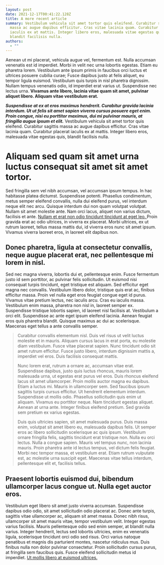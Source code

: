 ```yaml
---
layout: post
date: 2021-12-17T00:41:22.128Z
title: A more recent article
summary: Vestibulum vehicula sit amet tortor quis eleifend. Curabitur sagittis
  massa ac augue dapibus efficitur. Cras vitae lacinia quam. Curabitur placerat
  iaculis ex at mattis. Integer libero eros, malesuada vitae egestas quis,
  blandit facilisis nulla.
authors:
  - ""
---
```

Aenean ut mi placerat, vehicula augue vel, fermentum est. Nulla accumsan venenatis est id imperdiet. Morbi in velit nec urna lobortis egestas. Etiam eu pharetra lorem. Vestibulum ante ipsum primis in faucibus orci luctus et ultrices posuere cubilia curae; Fusce dapibus justo at felis aliquet, eu tempor ligula euismod. Vestibulum quis turpis in nisl pharetra dignissim. Nullam tempus venenatis odio, id imperdiet erat varius ut. Suspendisse nec lectus urna. **Vivamus ante libero, lacinia vitae quam sit amet, pulvinar aliquet libero. Aliquam vitae vestibulum erat.**

[](https://sparc-negotiations.netlify.app/campus-partnerships-planning/aenean-ut-mi-placerat-vehicula-augue-vel-fermentum-est#suspendisse-at-ex-at-eros-maximus-hendrerit-curabitur-gravida-la)***Suspendisse at ex at eros maximus hendrerit. Curabitur gravida lacinia interdum. Ut ut felis sit amet sapien viverra cursus posuere eget enim. Proin congue, nisi eu porttitor maximus, dui mi pulvinar mauris, at fringilla augue ipsum et elit.*** Vestibulum vehicula sit amet tortor quis eleifend. Curabitur sagittis massa ac augue dapibus efficitur. Cras vitae lacinia quam. Curabitur placerat iaculis ex at mattis. Integer libero eros, malesuada vitae egestas quis, blandit facilisis nulla.

# Aliquam sed quam sit amet urna luctus consequat sit amet sit amet tortor.

[](https://sparc-negotiations.netlify.app/campus-partnerships-planning/aenean-ut-mi-placerat-vehicula-augue-vel-fermentum-est#sed-fringilla-sem-vel-nibh-accumsan-vel-accumsan-ipsum-tempus-in)Sed fringilla sem vel nibh accumsan, vel accumsan ipsum tempus. In hac habitasse platea dictumst. Suspendisse potenti. Phasellus condimentum, metus semper eleifend convallis, nulla dui eleifend purus, vel interdum neque elit nec arcu. Quisque interdum dui non quam volutpat volutpat. Nullam sit amet molestie ante. Nam orci lacus, aliquet non varius dictum, facilisis et ante. [Nullam et erat non odio tincidunt tincidunt at eget leo. ](https://oa.works/)Proin gravida erat ac odio ultrices, in viverra ex placerat. Morbi ultrices, ex ut rutrum laoreet, tellus massa mattis dui, id viverra eros nunc sit amet ipsum. Vivamus viverra laoreet eros, in laoreet elit dapibus non.

## [](https://sparc-negotiations.netlify.app/campus-partnerships-planning/aenean-ut-mi-placerat-vehicula-augue-vel-fermentum-est#donec-pharetra-ligula-at-consectetur-convallis-neque-augue-placerat-erat-nec-pellentesque-mi-lorem-in-nisl)Donec pharetra, ligula at consectetur convallis, neque augue placerat erat, nec pellentesque mi lorem in nisl.

[](https://sparc-negotiations.netlify.app/campus-partnerships-planning/aenean-ut-mi-placerat-vehicula-augue-vel-fermentum-est#sed-nec-magna-viverra-lobortis-dui-et-pellentesque-enim-fusce-fe)Sed nec magna viverra, lobortis dui et, pellentesque enim. Fusce fermentum justo id sem porttitor, ac pulvinar felis sollicitudin. Ut euismod nisi consequat turpis tincidunt, eget tristique est aliquam. Sed efficitur eget magna nec convallis. Vestibulum libero dolor, tristique quis erat ac, finibus efficitur massa. Proin vel nulla eget eros feugiat congue eget id purus. Vivamus vitae pretium lectus, nec iaculis arcu. Cras eu iaculis massa. Vestibulum enim massa, pharetra non nisl in, laoreet semper ex. Suspendisse tristique lobortis sapien, id laoreet nisl facilisis at. Vestibulum a orci elit. Suspendisse ac ante eget ipsum eleifend lacinia. Aenean feugiat eros quis pharetra blandit. Quisque maximus ac dui ac scelerisque. Maecenas eget tellus a ante convallis semper.

> [](https://sparc-negotiations.netlify.app/campus-partnerships-planning/aenean-ut-mi-placerat-vehicula-augue-vel-fermentum-est#curabitur-convallis-elementum-nisl-duis-vel-risus-ut-velit-luctu)
>
> Curabitur convallis elementum nisl. Duis vel risus ut velit luctus molestie et in mauris. Aliquam cursus lacus in erat porta, eu molestie diam vestibulum. Fusce vitae placerat sapien. Nunc tincidunt odio sit amet rutrum efficitur. Fusce justo libero, interdum dignissim mattis a, imperdiet vel eros. Duis facilisis consequat mattis.
>
> Nunc lorem erat, rutrum a ornare ac, accumsan vitae erat. Suspendisse dapibus, justo quis luctus rhoncus, mauris lorem malesuada urna, ut egestas erat purus vel eros. Duis rhoncus eleifend lacus sit amet ullamcorper. Proin mollis auctor magna eu dapibus. Etiam a luctus mi. Mauris in ullamcorper sem. Sed faucibus ipsum sagittis turpis cursus efficitur. Ut hendrerit elementum interdum. Suspendisse ut mollis odio. Phasellus sollicitudin quis enim ut aliquam. Vivamus eu porttitor neque. Nam tincidunt egestas aliquet. Aenean at urna ante. Integer finibus eleifend pretium. Sed gravida sem pretium ex varius egestas.
>
> Duis quis ultricies sapien, sit amet malesuada purus. Duis massa enim, volutpat sit amet libero eu, malesuada dapibus felis. Ut semper eros ac libero sollicitudin scelerisque ac quis ipsum. Vestibulum ornare fringilla felis, sagittis tincidunt erat tristique non. Nulla eu orci lectus. Nulla a congue sapien. Mauris vel tempus nunc, non lacinia mauris. Proin pharetra ante id lectus tempus, vel dictum felis feugiat. Morbi nec tempor massa, et vestibulum erat. Etiam rutrum vulputate est, ac molestie urna suscipit eget. Maecenas vitae tellus interdum, pellentesque elit et, facilisis tellus.

## [](https://sparc-negotiations.netlify.app/campus-partnerships-planning/aenean-ut-mi-placerat-vehicula-augue-vel-fermentum-est#praesent-lobortis-euismod-dui-bibendum-ullamcorper-lacus-congue-ut-nulla-eget-auctor-eros)Praesent lobortis euismod dui, bibendum ullamcorper lacus congue ut. Nulla eget auctor eros.

[](https://sparc-negotiations.netlify.app/campus-partnerships-planning/aenean-ut-mi-placerat-vehicula-augue-vel-fermentum-est#vestibulum-eget-libero-sit-amet-justo-viverra-accumsan-suspendis)Vestibulum eget libero sit amet justo viverra accumsan. Suspendisse dapibus odio odio, sit amet sollicitudin odio placerat ac. Donec ante turpis, sagittis vitae ullamcorper ac, aliquam sit amet massa. Donec nibh risus, ullamcorper sit amet mauris vitae, tempor vestibulum velit. Integer egestas varius facilisis. Mauris pellentesque odio sed enim semper, at blandit nulla varius. Integer hendrerit, lectus sed lobortis ultricies, enim ex venenatis ligula, scelerisque tincidunt orci odio sed risus. Orci varius natoque penatibus et magnis dis parturient montes, nascetur ridiculus mus. Duis finibus nulla non dolor pulvinar consectetur. Proin sollicitudin cursus purus, at fringilla sem faucibus quis. Fusce eleifend sollicitudin metus id imperdiet. [Ut mollis libero at euismod ultrices.](https://oa.works/)
